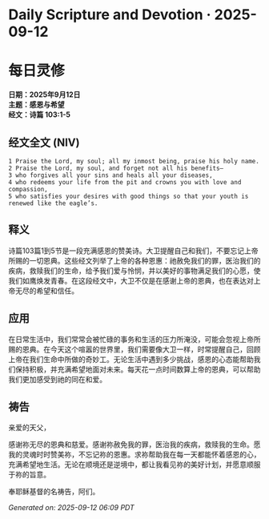 # Daily Scripture and Devotion · 2025-09-12

# 每日灵修

**日期：2025年9月12日**  
**主题：感恩与希望**  
**经文：诗篇 103:1-5**

## 经文全文 (NIV)

```
1 Praise the Lord, my soul; all my inmost being, praise his holy name.
2 Praise the Lord, my soul, and forget not all his benefits—
3 who forgives all your sins and heals all your diseases,
4 who redeems your life from the pit and crowns you with love and compassion,
5 who satisfies your desires with good things so that your youth is renewed like the eagle’s.
```

## 释义

诗篇103篇1到5节是一段充满感恩的赞美诗。大卫提醒自己和我们，不要忘记上帝所赐的一切恩典。这些经文列举了上帝的各种恩惠：祂赦免我们的罪，医治我们的疾病，救赎我们的生命，给予我们爱与怜悯，并以美好的事物满足我们的心愿，使我们如鹰焕发青春。在这段经文中，大卫不仅是在感谢上帝的恩典，也在表达对上帝无尽的希望和信任。

## 应用

在日常生活中，我们常常会被忙碌的事务和生活的压力所淹没，可能会忽视上帝所赐的恩典。在今天这个喧嚣的世界里，我们需要像大卫一样，时常提醒自己，回顾上帝在我们生命中所做的奇妙工。无论生活中遇到多少挑战，感恩的心态能帮助我们保持积极，并充满希望地面对未来。每天花一点时间数算上帝的恩典，可以帮助我们更加感受到祂的同在和爱。

## 祷告

亲爱的天父，

感谢祢无尽的恩典和慈爱。感谢祢赦免我的罪，医治我的疾病，救赎我的生命。愿我的灵魂时时赞美祢，不忘记祢的恩惠。求祢帮助我在每一天都能怀着感恩的心，充满希望地生活。无论在顺境还是逆境中，都让我看见祢的美好计划，并愿意顺服于祢的旨意。

奉耶稣基督的名祷告，阿们。

_Generated on: 2025-09-12 06:09 PDT_
